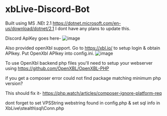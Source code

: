 # xbLive-Discord-Bot

Built using MS .NEt 2.1 https://dotnet.microsoft.com/en-us/download/dotnet/2.1 I dont have any plans to update this. 


Discord ApiKey goes here-
![image](https://user-images.githubusercontent.com/44829491/216850311-345dac86-f5a2-4d27-a28e-dcd0f96bbfb3.png)

Also provided openXbl support. Go to https://xbl.io/ to setup login & obtain APIkey. Put OpenXbl APIkey into config.ini.
![image](https://user-images.githubusercontent.com/44829491/216850391-2febab86-a68e-4db9-8f0b-83877947f8fb.png)




To use OpenXbl backend php files you'll need to setup your webserver using https://github.com/OpenXBL/OpenXBL-PHP


if you get a composer error could not find package matching minimum php version? 


This should fix it-
https://php.watch/articles/composer-ignore-platform-req


dont forget to set VPSString webstring found in config.php & set sql info in XbLive\stealth\sql\Conn.php


